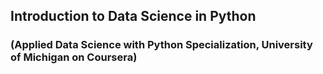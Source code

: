 ## Introduction to Data Science in Python
### (Applied Data Science with Python Specialization, University of Michigan on Coursera)
